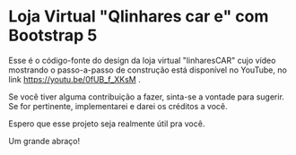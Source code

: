 # Loja Virtual "Qlinhares car e" com Bootstrap 5

Esse é o código-fonte do design da loja virtual "linharesCAR" cujo vídeo mostrando o passo-a-passo de construção está disponível no YouTube, no link https://youtu.be/0fUB_f_XKsM . 

Se você tiver alguma contribuição a fazer, sinta-se a vontade para sugerir. Se for pertinente, implementarei e darei os créditos a você.

Espero que esse projeto seja realmente útil pra você.

Um grande abraço!
